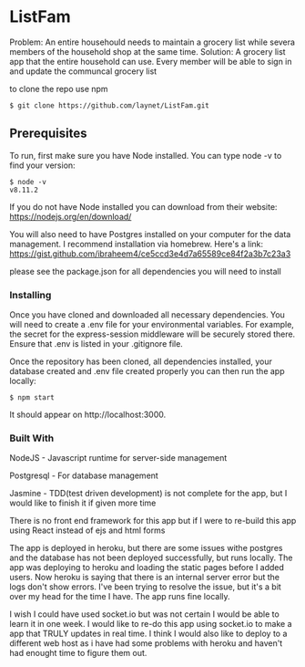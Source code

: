 # ListFam

Problem: An entire househould needs to maintain a grocery list while severa members of the household shop at the same time.
Solution: A grocery list app that the entire household can use. Every member will be able to sign in and update the communcal grocery list

to clone the repo use npm

```
$ git clone https://github.com/laynet/ListFam.git
```

## Prerequisites

To run, first make sure you have Node installed. You can type node -v to find your version:
```
$ node -v 
v8.11.2
```
If you do not have Node installed you can download from their website: https://nodejs.org/en/download/ 

You will also need to have Postgres installed on your computer for the data management. I recommend installation via homebrew. Here's a link: https://gist.github.com/ibraheem4/ce5ccd3e4d7a65589ce84f2a3b7c23a3

please see the package.json for all dependencies you will need to install

### Installing
Once you have cloned and downloaded all necessary dependencies. You will need to create a .env file for your environmental variables. For example, the secret for the express-session middleware will be securely stored there. Ensure that .env is listed in your .gitignore file.

Once the repository has been cloned, all dependencies installed, your database created and .env file created properly you can then run the app locally:
```
$ npm start
```
It should appear on http://localhost:3000.

### Built With

NodeJS - Javascript runtime for server-side management

Postgresql - For database management

Jasmine - TDD(test driven development) is not complete for the app, but I would like to finish it if given more time

There is no front end framework for this app but if I were to re-build this app using React instead of ejs and html forms

The app is deployed in heroku, but there are some issues withe postgres and the database has not been deployed successfully, but runs locally. The app was deploying to heroku and loading the static pages before I added users. Now heroku is saying that there is an internal server error but the logs don't show errors. I've been trying to resolve the issue, but it's a bit over my head for the time I have. The app runs fine locally.

I wish I could have used socket.io but was not certain I would be able to learn it in one week. I would like to re-do this app using socket.io to make a app that TRULY updates in real time. I think I would also like to deploy to a different web host as i have had some problems with heroku and haven't had enought time to figure them out.
